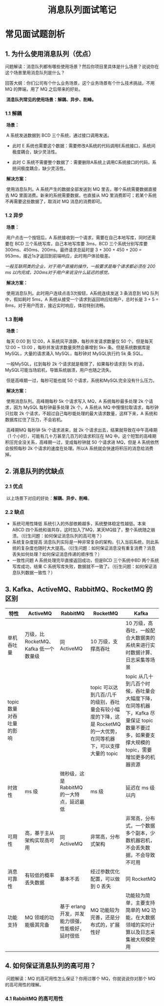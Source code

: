 <h1 style="font-weight:bold;"><center>消息队列面试笔记</center></h1>

# 常见面试题剖析

## 1. 为什么使用消息队列（优点）

​		问题解读：消息队列都有哪些使用场景？然后你项目里具体是什么场景？说说你在这个场景里用消息队列是什么？

​		回答大纲：你们公司有个什么业务场景，这个业务场景有个什么技术挑战，不用 MQ 的弊端，用了 MQ 之后带来的好处。

​		**消息队列常见的使用场景：解耦、异步、削峰。**

### 1.1 解耦

​		**场景：**

​		A 系统发送数据到 BCD 三个系统，通过接口调用发送。

- 此时 E 系统也需要这个数据：需要修改A系统的代码调用E系统接口，系统间极度耦合，缺少灵活性。

- 此时 C 系统不需要整个数据了：需要删除A系统上调用C系统接口的代码，系统间极度耦合，缺少灵活性。

​		**解决方案：**

​		使用消息队列。A 系统产生的数据全部发送到 MQ 里去，哪个系统需要数据直接去 MQ 里面消费。新来的系统需要数据，也直接从 MQ 里消费即可；若某个系统不再需要这些数据了，取消对 MQ 消息的消费即可。

### 1.2 异步

​		**场景：**

​		用户点击一个按钮后，A 系统接收到一个请求，需要在自己本地写库，同时还需要在 BCD 三个系统写库，自己本地写库要 3ms，BCD 三个系统分别写库要 300ms、450ms、200ms。最终请求总延时是 3 + 300 + 450 + 200 = 953ms，接近1s才返回到前端响应，此时用户体验极差。

​		*一般互联网类的企业，对于用户直接的操作，一般要求是每个请求都必须在 200 ms 以内完成，200ms对于用户来说没什么延迟的感觉。*

​		**解决方案：**

​		使用消息队列。此时用户连续点击3次按钮，A系统连续发送 3 条消息到 MQ 队列中，假如耗时 5ms，A 系统从接受一个请求到返回响应给用户，总时长是 3 + 5 = 8ms，对于用户而言，接近实时响应，体验特别流畅。

### 1.3 削峰

​		**场景：**

​		每天 0:00 到 12:00，A 系统风平浪静，每秒并发请求数量仅 50 个。但是每天 12:00 ~ 13:00 ，每秒并发请求数量突然会暴增到 5k+ 条。但是系统数据库是 MySQL，大量的请求涌入 MySQL，每秒钟对 MySQL执行约 5k 条 SQL。

​		一般MySQL，扛到每秒 2k 个请求就是极限了，如果每秒请求到 5k 的话，MySQL可能当场宕机，导致系统崩溃，用户也随之流失。

​		但是高峰期一过，每秒可能也就 50 个请求，系统和MySQL完全没有什么压力。

​		**解决方案：**

​		使用消息队列。高峰期每秒 5k 个请求写入 MQ，A 系统每秒最多处理 2k 个请求，因为 MySQL 每秒钟最多处理 2k 个。A 系统从 MQ 中慢慢拉取请求，每秒钟只拉取 2k 个请求，不超过自己每秒能处理的最大请求数量，这样下来，A 系统和数据库扛住了压力，不会宕机。

​		高峰期MQ 每秒钟 5k 个请求进来，就 2k 个请求出去，结果就导致在中午高峰期（1 个小时），可能有几十万甚至几百万的请求积压在 MQ 中。这个短暂的高峰期积压完全没关系，高峰期一过，变成每秒钟就 50 个请求进 MQ，但是 A 系统依然会按照每秒 2k 个请求的速度在处理。所以A 系统就会快速将积压的消息给消费掉。

## 2. 消息队列的优缺点

### 2.1 优点

​		以上场景下对应的好处：**解耦、异步、削峰**。

### 2.2 缺点

- 系统可用性降低
  系统引入的外部依赖越多，系统整体稳定性越低。本来 ABCD 四个系统和谐共存，这时加入了MQ，某天MQ挂了，整个系统随之崩溃。（衍生问题：如何保证消息队列的高可用？）
- 系统复杂度提高
  消息队列实际是一种非常复杂的架构，引入当前系统，则此系统的复杂度也随时大大提高。（衍生问题：如何保证消息没有重复消费？消息丢失如何处理？如何保证消息传递的顺序性？）
- 一致性问题
  A 系统处理完毕直接返回成功，但是BCD 三个系统中BD 两个系统写库成功，结果 C 系统写库失败，数据就不一致了。（衍生问题：如何保证消息队列数据一致性？）

## 3. Kafka、ActiveMQ、RabbitMQ、RocketMQ 的区别

| 特性                     | ActiveMQ                              | RabbitMQ                                           | RocketMQ                                                     | Kafka                                                        |
| ------------------------ | ------------------------------------- | -------------------------------------------------- | ------------------------------------------------------------ | ------------------------------------------------------------ |
| 单机吞吐量               | 万级，比 RocketMQ、Kafka 低一个数量级 | 同 ActiveMQ                                        | 10 万级，支撑高吞吐                                          | 10 万级，高吞吐，一般配合大数据类的系统来进行实时数据计算、日志采集等场景 |
| topic 数量对吞吐量的影响 |                                       |                                                    | topic 可以达到几百/几千的级别，吞吐量会有较小幅度的下降，这是 RocketMQ 的一大优势，在同等机器下，可以支撑大量的 topic | topic 从几十到几百个时候，吞吐量会大幅度下降，在同等机器下，Kafka 尽量保证 topic 数量不要过多，如果要支撑大规模的 topic，需要增加更多的机器资源 |
| 时效性                   | ms 级                                 | 微秒级，这是 RabbitMQ 的一大特点，延迟最低         | ms 级                                                        | 延迟在 ms 级以内                                             |
| 可用性                   | 高，基于主从架构实现高可用            | 同 ActiveMQ                                        | 非常高，分布式架构                                           | 非常高，分布式，一个数据多个副本，少数机器宕机，不会丢失数据，不会导致不可用 |
| 消息可靠性               | 有较低的概率丢失数据                  | 基本不丢                                           | 经过参数优化配置，可以做到 0 丢失                            | 同 RocketMQ                                                  |
| 功能支持                 | MQ 领域的功能极其完备                 | 基于 erlang 开发，并发能力很强，性能极好，延时很低 | MQ 功能较为完善，还是分布式的，扩展性好                      | 功能较为简单，主要支持简单的 MQ 功能，在大数据领域的实时计算以及日志采集被大规模使用 |

## 4. 如何保证消息队列的高可用？

​		问题解读：MQ 的高可用性怎么保证？你用过哪个 MQ，你就说说你对那个 MQ 的高可用性的理解。

### 4.1 RabbitMQ 的高可用性
